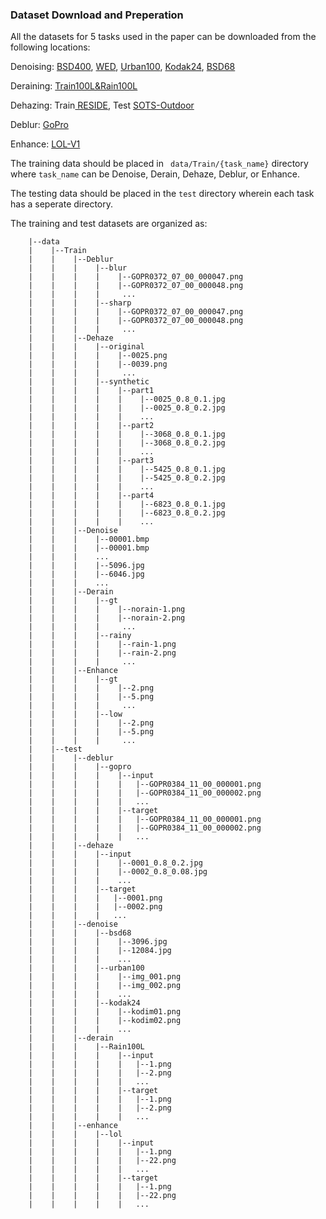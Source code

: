 ### Dataset Download and Preperation

All the datasets for 5 tasks used in the paper can be downloaded from the following locations:

Denoising: [BSD400](https://drive.google.com/file/d/1idKFDkAHJGAFDn1OyXZxsTbOSBx9GS8N/view?usp=sharing), [WED](https://drive.google.com/file/d/1e62XGdi5c6IbvkZ70LFq0KLRhFvih7US/view?usp=sharing), [Urban100](https://drive.google.com/drive/folders/1B3DJGQKB6eNdwuQIhdskA64qUuVKLZ9u), [Kodak24](https://r0k.us/graphics/kodak/), [BSD68](https://github.com/clausmichele/CBSD68-dataset/tree/master/CBSD68/original)

Deraining: [Train100L&Rain100L](https://drive.google.com/drive/folders/1-_Tw-LHJF4vh8fpogKgZx1EQ9MhsJI_f?usp=sharing)

Dehazing: Train[ RESIDE](https://sites.google.com/view/reside-dehaze-datasets/reside-%CE%B2), Test [SOTS-Outdoor](https://sites.google.com/view/reside-dehaze-datasets/reside-v0)

Deblur: [GoPro](https://drive.google.com/file/d/1y_wQ5G5B65HS_mdIjxKYTcnRys_AGh5v/view?usp=sharing)

Enhance: [LOL-V1](https://daooshee.github.io/BMVC2018website/)

The training data should be placed in ``` data/Train/{task_name}``` directory where ```task_name``` can be Denoise, Derain, Dehaze, Deblur, or Enhance.

The testing data should be placed in the ```test``` directory wherein each task has a seperate directory. 

The training and test datasets are organized as:


```
    |--data   
    |    |--Train
    |    |    |--Deblur
    |    |    |    |--blur
    |    |    |    |    |--GOPR0372_07_00_000047.png
    |    |    |    |    |--GOPR0372_07_00_000048.png
    |    |    |    |     ...
    |    |    |    |--sharp
    |    |    |    |    |--GOPR0372_07_00_000047.png
    |    |    |    |    |--GOPR0372_07_00_000048.png
    |    |    |    |     ...
    |    |    |--Dehaze
    |    |    |    |--original
    |    |    |    |    |--0025.png
    |    |    |    |    |--0039.png
    |    |    |    |     ...
    |    |    |    |--synthetic
    |    |    |    |    |--part1
    |    |    |    |    |    |--0025_0.8_0.1.jpg
    |    |    |    |    |    |--0025_0.8_0.2.jpg
    |    |    |    |    |    ...
    |    |    |    |    |--part2
    |    |    |    |    |    |--3068_0.8_0.1.jpg
    |    |    |    |    |    |--3068_0.8_0.2.jpg
    |    |    |    |    |    ...    
    |    |    |    |    |--part3
    |    |    |    |    |    |--5425_0.8_0.1.jpg
    |    |    |    |    |    |--5425_0.8_0.2.jpg
    |    |    |    |    |    ...   
    |    |    |    |    |--part4
    |    |    |    |    |    |--6823_0.8_0.1.jpg
    |    |    |    |    |    |--6823_0.8_0.2.jpg
    |    |    |    |    |    ...
    |    |    |--Denoise
    |    |    |    |--00001.bmp
    |    |    |    |--00001.bmp
    |    |    |    ...
    |    |    |    |--5096.jpg
    |    |    |    |--6046.jpg
    |    |    |    ...
    |    |    |--Derain
    |    |    |    |--gt
    |    |    |    |    |--norain-1.png
    |    |    |    |    |--norain-2.png
    |    |    |    |     ...
    |    |    |    |--rainy
    |    |    |    |    |--rain-1.png
    |    |    |    |    |--rain-2.png
    |    |    |    |     ...
    |    |    |--Enhance
    |    |    |    |--gt
    |    |    |    |    |--2.png
    |    |    |    |    |--5.png
    |    |    |    |     ...
    |    |    |    |--low
    |    |    |    |    |--2.png
    |    |    |    |    |--5.png
    |    |    |    |     ...
    |    |--test
    |    |    |--deblur
    |    |    |    |--gopro
    |    |    |    |    |--input
    |    |    |    |    |   |--GOPR0384_11_00_000001.png
    |    |    |    |    |   |--GOPR0384_11_00_000002.png
    |    |    |    |    |   ...
    |    |    |    |    |--target
    |    |    |    |    |   |--GOPR0384_11_00_000001.png
    |    |    |    |    |   |--GOPR0384_11_00_000002.png
    |    |    |    |    |   ...
    |    |    |--dehaze
    |    |    |    |--input
    |    |    |    |    |--0001_0.8_0.2.jpg
    |    |    |    |    |--0002_0.8_0.08.jpg
    |    |    |    |    ...
    |    |    |    |--target
    |    |    |    |   |--0001.png
    |    |    |    |   |--0002.png
    |    |    |    |   ...
    |    |    |--denoise
    |    |    |    |--bsd68
    |    |    |    |    |--3096.jpg
    |    |    |    |    |--12084.jpg
    |    |    |    |    ...
    |    |    |    |--urban100
    |    |    |    |    |--img_001.png
    |    |    |    |    |--img_002.png
    |    |    |    |    ...
    |    |    |    |--kodak24
    |    |    |    |    |--kodim01.png
    |    |    |    |    |--kodim02.png
    |    |    |    |    ...
    |    |    |--derain
    |    |    |    |--Rain100L
    |    |    |    |    |--input
    |    |    |    |    |   |--1.png
    |    |    |    |    |   |--2.png
    |    |    |    |    |   ...
    |    |    |    |    |--target
    |    |    |    |    |   |--1.png
    |    |    |    |    |   |--2.png
    |    |    |    |    |   ...
    |    |    |--enhance
    |    |    |    |--lol
    |    |    |    |    |--input
    |    |    |    |    |   |--1.png
    |    |    |    |    |   |--22.png
    |    |    |    |    |   ...
    |    |    |    |    |--target
    |    |    |    |    |   |--1.png
    |    |    |    |    |   |--22.png
    |    |    |    |    |   ...
```
